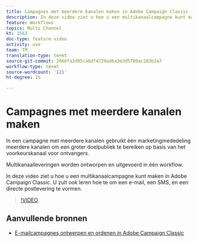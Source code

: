 ```yaml
---
title: Campagnes met meerdere kanalen maken in Adobe Campaign Classic (ACC)
description: In deze video ziet u hoe u een multikanaalcampagne kunt maken in Adobe Campaign Classic. U zult ook leren hoe te om een e-mail, een SMS, en een directe postlevering te vormen.
feature: Workflows
topics: Multi Channel
kt: 1563
doc-type: feature video
activity: use
team: TM
translation-type: tm+mt
source-git-commit: 2666fa2d95ca6df4720ad6a3e3d5789ac283b3a7
workflow-type: tm+mt
source-wordcount: '121'
ht-degree: 1%

---
```



# Campagnes met meerdere kanalen maken

In een campagne met meerdere kanalen gebruikt één marketingmededeling meerdere kanalen om een groter doelpubliek te bereiken op basis van het voorkeurskanaal voor ontvangers.

Multikanaalleveringen worden ontworpen en uitgevoerd in één workflow.

In deze video ziet u hoe u een multikanaalcampagne kunt maken in Adobe Campaign Classic. U zult ook leren hoe te om een e-mail, een SMS, en een directe postlevering te vormen.

>[!VIDEO](https://video.tv.adobe.com/v/24981?quality=12)

## Aanvullende bronnen

* [E-mailcampagnes ontwerpen en ordenen in Adobe Campaign Classic](https://helpx.adobe.com/campaign/classic/how-to/design-orchestrate-email-campaigns-in-campaign-classic.html)

